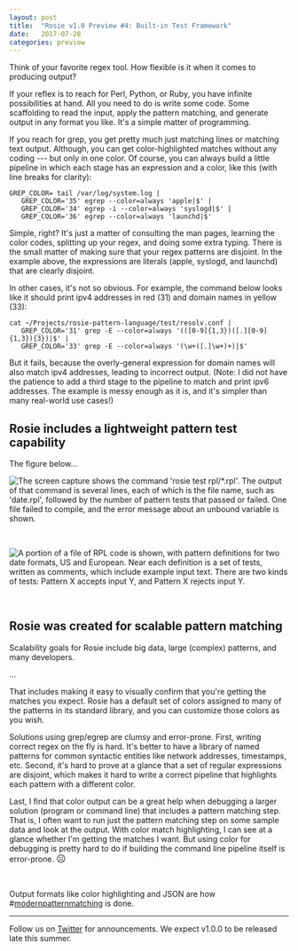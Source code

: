 ```yaml
---
layout: post
title:  "Rosie v1.0 Preview #4: Built-in Test Framework"
date:   2017-07-28
categories: preview
---
```




Think of your favorite regex tool.  How flexible is it when it comes to
producing output?

If your reflex is to reach for Perl, Python, or Ruby, you have infinite
possibilities at hand.  All you need to do is write some code.  Some scaffolding
to read the input, apply the pattern matching, and generate output in any format
you like.  It's a simple matter of programming.

If you reach for grep, you get pretty much just matching lines or matching text
output.  Although, you can get color-highlighted matches without any coding
--- but only in one color.  Of course, you can always build a little pipeline in
which each stage has an expression and a color, like this (with line breaks for
clarity): 

```
GREP_COLOR= tail /var/log/system.log | 
   GREP_COLOR='35' egrep --color=always 'apple|$' |
   GREP_COLOR='34' egrep -i --color=always 'syslogd|$' |
   GREP_COLOR='36' egrep --color=always 'launchd|$'
```

Simple, right?  It's just a matter of consulting the man pages, learning the
color codes, splitting up your regex, and doing some extra typing.  There is the
small matter of making sure that your regex patterns are disjoint.  In the
example above, the expressions are literals (apple, syslogd, and launchd) that
are clearly disjoint.

In other cases, it's not so obvious.  For example, the command below looks like
it should print ipv4 addresses in red (31) and domain names in yellow (33):

```
cat ~/Projects/rosie-pattern-language/test/resolv.conf | 
   GREP_COLOR='31' grep -E --color=always '(([0-9]{1,3})([.][0-9]{1,3}){3})|$' |
   GREP_COLOR='33' grep -E --color=always '(\w+([.]\w+)+)|$' 
```

But it fails, because the overly-general expression for domain names will also
match ipv4 addresses, leading to incorrect output.  (Note:  I did not have the
patience to add a third stage to the pipeline to match and print ipv6
addresses.  The example is messy enough as it is, and it's simpler than many
real-world use cases!)

## Rosie includes a lightweight pattern test capability

The figure below...


<img
class="pure-img displayed"
src="{{ site.baseurl }}/images/MyGrepIsAwesome-3-execution.png" 
alt= "The screen capture shows the command 'rosie test rpl/*.rpl'.  The output
of that command is several lines, each of which is the file name, such as
'date.rpl', followed by the number of pattern tests that passed or failed.  One
file failed to compile, and the error message about an unbound variable is shown."
/>

<br>

<img
class="pure-img displayed"
src="{{ site.baseurl }}/images/MyGrepIsAwesome-3-tests.png" 
alt= "A portion of a file of RPL code is shown, with pattern definitions for two
date formats, US and European.  Near each definition is a set of tests, written
as comments, which include example input text.  There are two kinds of tests:
Pattern X accepts input Y, and Pattern X rejects input Y."
/>

<br>





## Rosie was created for scalable pattern matching

Scalability goals for Rosie include big data, large (complex) patterns, and many
developers. 

...

That includes making it easy to visually confirm that you're getting the matches
you expect.  Rosie has a default set of colors assigned to many of the patterns
in its standard library, and you can customize those colors as you wish.

Solutions using grep/egrep are clumsy and error-prone.  First,
writing correct regex on the fly is hard.  It's better to have a library of
named patterns for common syntactic entities like network addresses, timestamps,
etc.  Second, it's hard to prove at a glance that a set of regular expressions
are disjoint, which makes it hard to write a correct pipeline that highlights
each pattern with a different color.

Last, I find that color output can be a great help when debugging a larger
solution (program or command line) that includes a pattern matching step.  That
is, I often want to run just the pattern matching step on some sample data and
look at the output.  With color match highlighting, I can see at a glance
whether I'm getting the matches I want.  But using color for debugging is pretty
hard to do if building the command line pipeline itself is
error-prone. <big> &#x2639;</big>




<br>

Output formats like color highlighting and JSON are how
#[modernpatternmatching](https://twitter.com/search?q=%23modernpatternmatching)
is done.



<hr>

Follow us on [Twitter](https://twitter.com/jamietheriveter) for
announcements.  We expect v1.0.0 to be released late this summer.

